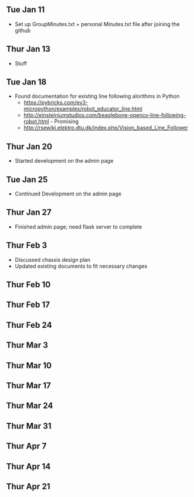 ## Tue Jan 11
- Set up GroupMinutes.txt + personal Minutes.txt file after joining the github

## Thur Jan 13
- Stuff

## Tue Jan 18
- Found documentation for existing line following alorithms in Python <br>
  - https://pybricks.com/ev3-micropython/examples/robot_educator_line.html <br>
  - http://einsteiniumstudios.com/beaglebone-opencv-line-following-robot.html - Promising <br>
  - http://rsewiki.elektro.dtu.dk/index.php/Vision_based_Line_Follower

## Thur Jan 20
- Started development on the admin page


## Tue Jan 25  
- Continued Development on the admin page

## Thur Jan 27 
- Finished admin page; need flask server to complete 

## Thur Feb 3 
- Discussed chassis design plan <br>
- Updated existing documents to fit necessary changes <br>

## Thur Feb 10 


## Thur Feb 17 


## Thur Feb 24 


## Thur Mar 3 


## Thur Mar 10 


## Thur Mar 17 


## Thur Mar 24 


## Thur Mar 31 


## Thur Apr 7  


## Thur Apr 14  


## Thur Apr 21 
